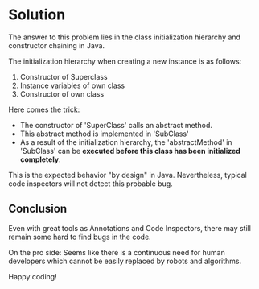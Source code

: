 # Solution

The answer to this problem lies in the class initialization hierarchy and constructor chaining in Java.

The initialization hierarchy when creating a new instance is as follows:
1. Constructor of Superclass
2. Instance variables of own class
3. Constructor of own class

Here comes the trick:
* The constructor of 'SuperClass' calls an abstract method.
* This abstract method is implemented in 'SubClass'
* As a result of the initialization hierarchy, the 'abstractMethod' in 'SubClass' can be __executed before this class has been initialized completely__.

This is the expected behavior "by design" in Java. Nevertheless, typical code inspectors will not detect this probable bug.


## Conclusion

Even with great tools as Annotations and Code Inspectors, there may still remain some hard to find bugs in the code.

On the pro side: Seems like there is a continuous need for human developers which cannot be easily replaced by robots and algorithms.

Happy coding!